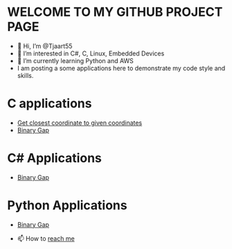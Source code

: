 # WELCOME TO MY GITHUB PROJECT PAGE
- 👋 Hi, I’m @Tjaart55
- 👀 I’m interested in C#, C, Linux, Embedded Devices
- 🌱 I’m currently learning Python and AWS
- I am posting a some applications here to demonstrate my code style and skills.

# C applications
 - [Get closest coordinate to given coordinates](https://github.com/Tjaart55/C_Get_Closest_Coords.git)
 - [Binary Gap](https://github.com/Tjaart55/BinaryGap.git)

# C# Applications
- [Binary Gap](https://github.com/Tjaart55/BinaryGap.git)

# Python Applications
- [Binary Gap](https://github.com/Tjaart55/BinaryGap.git)





- 📫 How to [reach me](https://tjsw.co.za)

<!---
Tjaart55/Tjaart55 is a ✨ special ✨ repository because its `README.md` (this file) appears on your GitHub profile.
You can click the Preview link to take a look at your changes.


--->

